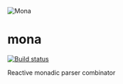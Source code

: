 ![Mona](http://www.gravatar.com/avatar/8d6e52c85a03c0aeb9b8450ec5a9c5c8.png?s=128)

mona
====

[![Build status](https://ci.appveyor.com/api/projects/status/3s2r0d8u0sgvwqyg)](https://ci.appveyor.com/project/automatonic/mona)

Reactive monadic parser combinator
